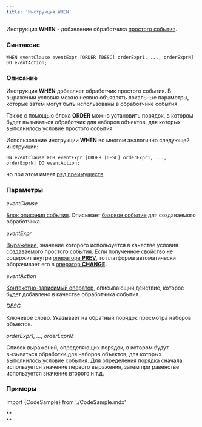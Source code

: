 ```yaml
---
title: 'Инструкция WHEN'
---
```


Инструкция **WHEN** - добавление обработчика [простого события](Простые_события.md).

### Синтаксис 

    WHEN eventClause eventExpr [ORDER [DESC] orderExpr1, ..., orderExprN] DO eventAction;

### Описание

Инструкция **WHEN** добавляет обработчик простого события. В выражении условия можно неявно объявлять локальные параметры, которые затем могут быть использованы в обработчике события.

Также с помощью блока **ORDER** можно установить порядок, в котором будет вызываться обработчик для наборов объектов, для которых выполнилось условие простого события. 

Использование инструкции **WHEN** во многом аналогично следующей инструкции:

    ON eventClause FOR eventExpr [ORDER [DESC] orderExpr1, ..., orderExprN] DO eventAction;

но при этом имеет [ряд преимуществ](Простые_события.md).

### Параметры

*eventClause*

[Блок описания события](Блок_описания_события.md). Описывает [базовое событие](События.md) для создаваемого обработчика.

*eventExpr*

[Выражение](Выражения.md), значение которого используется в качестве условия создаваемого простого события. Если полученное свойство не содержит внутри [оператора **PREV**](Предыдущее_значение_PREV.md), то платформа автоматически оборачивает его в [оператор **CHANGE**](Изменение_свойства_CHANGE.md)**.**

*eventAction*

[Контекстно-зависимый оператор](Операторы-действия.md#contextdependent), описывающий действие, которое будет добавлено в качестве обработчика события.

*DESC*

Ключевое слово. Указывает на обратный порядок просмотра наборов объектов. 

*orderExpr1, ..., orderExprM*

Список выражений, определяющих порядок, в котором будут вызываться обработки для наборов объектов, для которых выполнилось условие события. Для определения порядка сначала используется значение первого выражения, затем при равенстве используется значение второго и т.д. 

### Примеры

import {CodeSample} from './CodeSample.mdx'

<CodeSample url="https://ru-documentation.lsfusion.org/sample?file=InstructionSample&block=when"/>

**  
**
